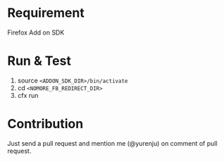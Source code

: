 # Requirement

Firefox Add on SDK

# Run & Test

1. source `<ADDON_SDK_DIR>/bin/activate`
2. cd `<NOMORE_FB_REDIRECT_DIR>`
3. cfx run

# Contribution

Just send a pull request and mention me (@yurenju) on comment of pull request.
